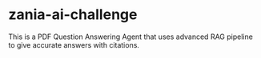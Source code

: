 # zania-ai-challenge
This is a PDF Question Answering Agent that uses advanced RAG pipeline to give accurate answers with citations.
